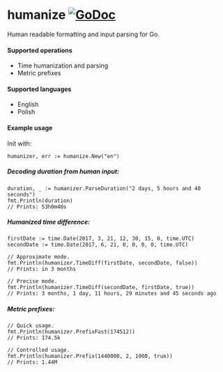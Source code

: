 # humanize [![GoDoc](https://godoc.org/github.com/pawelszydlo/humanize?status.svg)](https://godoc.org/github.com/pawelszydlo/humanize)
Human readable formatting and input parsing for Go. 

#### Supported operations
* Time humanization and parsing
* Metric prefixes

#### Supported languages
* English
* Polish

#### Example usage

Init with:
```golang
humanizer, err := humanize.New("en")
```
##### Decoding duration from human input:
```golang
duration, _ := humanizer.ParseDuration("2 days, 5 hours and 40 seconds")
fmt.Println(duration) 
// Prints: 53h0m40s
```
##### Humanized time difference:
```golang
firstDate := time.Date(2017, 3, 21, 12, 30, 15, 0, time.UTC)
secondDate := time.Date(2017, 6, 21, 0, 0, 0, 0, time.UTC)

// Approximate mode.
fmt.Println(humanizer.TimeDiff(firstDate, secondDate, false))
// Prints: in 3 months

// Precise mode.
fmt.Println(humanizer.TimeDiff(secondDate, firstDate, true))
// Prints: 3 months, 1 day, 11 hours, 29 minutes and 45 seconds ago
```
##### Metric prefixes:
```golang
// Quick usage.
fmt.Println(humanizer.PrefixFast(174512))
// Prints: 174.5k

// Controlled usage.
fmt.Println(humanizer.Prefix(1440000, 2, 1000, true))
// Prints: 1.44M
```